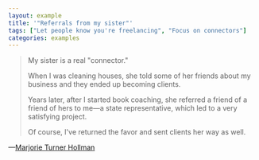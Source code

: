```yaml
---
layout: example
title: '"Referrals from my sister"'
tags: ["Let people know you're freelancing", "Focus on connectors"]
categories: examples
---
```


> My sister is a real "connector."
> 
> When I was cleaning houses, she told some of her friends about my business and they ended up becoming clients.
> 
> Years later, after I started book coaching, she referred a friend of a friend of hers to me—a state representative, which led to a very satisfying project.
> 
> Of course, I've returned the favor and sent clients her way as well.

—[Marjorie Turner Hollman](https://marjorieturner.com/)

